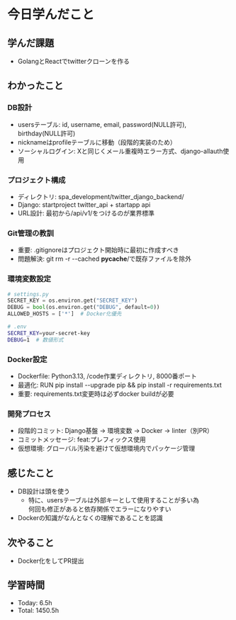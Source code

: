 # 今日学んだこと
## 学んだ課題
- GolangとReactでtwitterクローンを作る
## わかったこと
### DB設計

- usersテーブル: id, username, email, password(NULL許可), birthday(NULL許可)
- nicknameはprofileテーブルに移動（段階的実装のため）
- ソーシャルログイン: Xと同じくメール重複時エラー方式、django-allauth使用

### プロジェクト構成

- ディレクトリ: spa_development/twitter_django_backend/
- Django: startproject twitter_api + startapp api
- URL設計: 最初から/api/v1/をつけるのが業界標準

### Git管理の教訓

- 重要: .gitignoreはプロジェクト開始時に最初に作成すべき
- 問題解決: git rm -r --cached __pycache__/で既存ファイルを除外

### 環境変数設定
```python
# settings.py
SECRET_KEY = os.environ.get("SECRET_KEY")
DEBUG = bool(os.environ.get("DEBUG", default=0))
ALLOWED_HOSTS = ['*']  # Docker化優先
```

```bash
# .env
SECRET_KEY=your-secret-key
DEBUG=1  # 数値形式
```
### Docker設定

- Dockerfile: Python3.13, /code作業ディレクトリ, 8000番ポート
- 最適化: RUN pip install --upgrade pip && pip install -r requirements.txt
- 重要: requirements.txt変更時は必ずdocker buildが必要

### 開発プロセス

- 段階的コミット: Django基盤 → 環境変数 → Docker → linter（別PR）
- コミットメッセージ: feat:プレフィックス使用
- 仮想環境: グローバル汚染を避けて仮想環境内でパッケージ管理
## 感じたこと
- DB設計は頭を使う
    - 特に、usersテーブルは外部キーとして使用することが多い為<br>何回も修正があると依存関係でエラーになりやすい
- Dockerの知識がなんとなくの理解であることを認識
## 次やること
- Docker化をしてPR提出
## 学習時間
- Today: 6.5h
- Total: 1450.5h